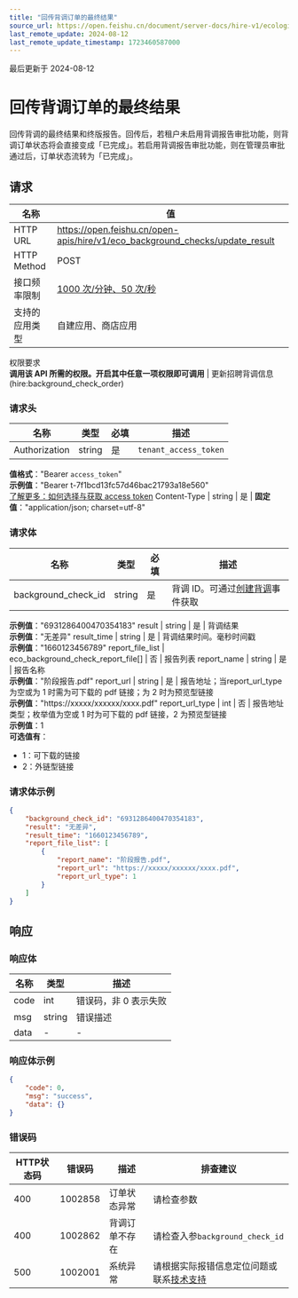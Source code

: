 ```yaml
---
title: "回传背调订单的最终结果"
source_url: https://open.feishu.cn/document/server-docs/hire-v1/ecological-docking/eco_background_check/update_result
last_remote_update: 2024-08-12
last_remote_update_timestamp: 1723460587000
---
```

最后更新于 2024-08-12

# 回传背调订单的最终结果

回传背调的最终结果和终版报告。回传后，若租户未启用背调报告审批功能，则背调订单状态将会直接变成「已完成」。若启用背调报告审批功能，则在管理员审批通过后，订单状态流转为「已完成」。

## 请求
名称 | 值
---|---
HTTP URL | https://open.feishu.cn/open-apis/hire/v1/eco_background_checks/update_result
HTTP Method | POST
接口频率限制 | [1000 次/分钟、50 次/秒](https://open.feishu.cn/document/ukTMukTMukTM/uUzN04SN3QjL1cDN)
支持的应用类型 | 自建应用、商店应用
权限要求  
            **调用该 API 所需的权限。开启其中任意一项权限即可调用** | 更新招聘背调信息(hire:background_check_order)

### 请求头

名称 | 类型 | 必填 | 描述
--- | --- | --- | ---
Authorization | string | 是 | `tenant_access_token`  
**值格式**："Bearer `access_token`"  
**示例值**："Bearer t-7f1bcd13fc57d46bac21793a18e560"  
[了解更多：如何选择与获取 access token](https://open.feishu.cn/document/uAjLw4CM/ugTN1YjL4UTN24CO1UjN/trouble-shooting/how-to-choose-which-type-of-token-to-use)
Content-Type | string | 是 | **固定值**："application/json; charset=utf-8"

### 请求体

名称 | 类型 | 必填 | 描述
--- | --- | --- | ---
background_check_id | string | 是 | 背调 ID。可通过[创建背调](https://open.feishu.cn/document/ukTMukTMukTM/uMzM1YjLzMTN24yMzUjN/hire-v1/eco_background_check/events/created)事件获取  
**示例值**："6931286400470354183"
result | string | 是 | 背调结果  
**示例值**："无差异"
result_time | string | 是 | 背调结果时间。毫秒时间戳  
**示例值**："1660123456789"
report_file_list | eco_background_check_report_file\[\] | 否 | 报告列表
report_name | string | 是 | 报告名称  
**示例值**："阶段报告.pdf"
report_url | string | 是 | 报告地址；当report_url_type 为空或为 1 时需为可下载的 pdf 链接；为 2 时为预览型链接  
**示例值**："https://xxxxx/xxxxxx/xxxx.pdf"
report_url_type | int | 否 | 报告地址类型；枚举值为空或 1 时为可下载的 pdf 链接，2 为预览型链接  
**示例值**：1  
**可选值有**：  
- 1：可下载的链接  
- 2：外链型链接

### 请求体示例
```json
{
    "background_check_id": "6931286400470354183",
    "result": "无差异",
    "result_time": "1660123456789",
    "report_file_list": [
        {
            "report_name": "阶段报告.pdf",
            "report_url": "https://xxxxx/xxxxxx/xxxx.pdf",
            "report_url_type": 1
        }
    ]
}
```

## 响应

### 响应体

名称 | 类型 | 描述
--- | --- | ---
code | int | 错误码，非 0 表示失败
msg | string | 错误描述
data | \- | \-

### 响应体示例
```json
{
    "code": 0,
    "msg": "success",
    "data": {}
}
```

### 错误码

HTTP状态码 | 错误码 | 描述 | 排查建议
--- | --- | --- | ---
400 | 1002858 | 订单状态异常 | 请检查参数
400 | 1002862 | 背调订单不存在 | 请检查入参`background_check_id`
500 | 1002001 | 系统异常 | 请根据实际报错信息定位问题或联系[技术支持](https://applink.feishu.cn/TLJpeNdW)
